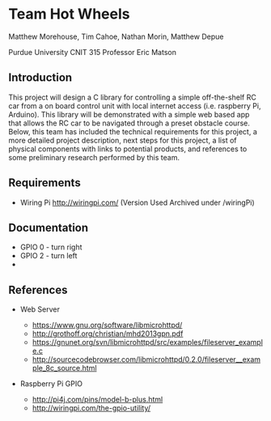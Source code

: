 # Team Hot Wheels
Matthew Morehouse, Tim Cahoe, Nathan Morin, Matthew Depue

Purdue University CNIT 315
Professor Eric Matson

## Introduction

This project will design a C library for controlling a simple off-the-shelf RC car from a on board control unit with local internet access (i.e. raspberry Pi, Arduino).  This library will be demonstrated with a simple web based app that allows the RC car to be navigated through a preset obstacle course.  Below, this team has included the technical requirements for this project, a more detailed project description, next steps for this project, a list of physical components with links to potential products, and references to some preliminary research performed by this team.

## Requirements
* Wiring Pi http://wiringpi.com/ (Version Used Archived under <root>/wiringPi)

## Documentation
* GPIO 0 - turn right
* GPIO 2 - turn left
* 

## References

* Web Server
  - https://www.gnu.org/software/libmicrohttpd/
  - http://grothoff.org/christian/mhd2013gpn.pdf
  - https://gnunet.org/svn/libmicrohttpd/src/examples/fileserver_example.c
  - http://sourcecodebrowser.com/libmicrohttpd/0.2.0/fileserver__example_8c_source.html

* Raspberry Pi GPIO
  - http://pi4j.com/pins/model-b-plus.html
  - http://wiringpi.com/the-gpio-utility/
